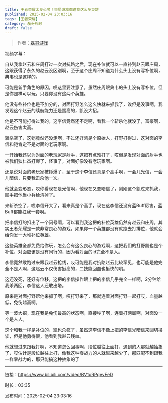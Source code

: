 ```yaml
---
title: 王者荣耀太良心啦！每局游戏都送我这么多英雄
published: 2025-02-04 23:03:16
tags: [王者荣耀]
category: 磊哥视频
draft: false
---
```



> 作者：[磊哥游戏](https://space.bilibili.com/268941858?spm_id_from=333.788.upinfo.head.click)

视频字幕：

自从我拿赵云和庄周打过一次对抗路之后，现在补位就可以一直补到赵云跟庄周，这跟获得了永久的赵云没区别啊，至于这个庄周不知道为什么头上没有写补位啊，典韦也是这样的。

可能是新手角色的原因，哎这里要注意了，虽然庄周跟典韦的头上没有写补位，但是你照样可以玩，只要你没有这两个英雄。

他没有些补位也是不加分的，对面打野怎么这么快就来抓我了，诶但是没事啊，我发现这个赵云的续航能力还是蛮高的，凯没大招。

他是不可能打得过我的，这李信竟然还不走啊，看我一个斩杀他就没了，富豪啊，赵云伤害太高。

斩杀空了，这铠竟然还没走啊，不过还好凯是个原始人，打野打得过，这对面的李信和铠肯定不是对面的老玩家啊。

一开始我还以为对面的老玩家是射手，这把有点难打了，哎但是发现对面的射手也被我们狄仁杰打爆了，怪事了，对面好像没有老玩家啊。

还是说对面的老玩家被锤爆了，至于这个李信还真是个高手啊，一会儿光信，一会儿暗信，只要我击杀他一次。

他就会变形态，哎你看现在是光信啊，他现在又变暗信了，刚刚这个凯过来抓我，顺手把他当小兵给清掉了。

来斩杀空了，哎李信开大了，看来真是个高手，现在这李信还没有蓝Buff厉害，蓝Buff都能扛我一套啊。

把李信打的扣出了一个问号啊，可以看到我这把的补位英雄仍然有赵云和庄周，其实王者荣耀是一款非常良心的游戏，如果你一个英雄都没有就跑去打排位，他就会给你发一大堆补位英雄。

这些英雄全都免费给你玩，怎么会有这么良心的游戏啊，这把我们的打野凯也是个补位，对面应该是没有同行的，因为看对面的id完全不是人。

李信竟然敢跑过来跟我赵云抢线，哎可能是我对抗路赵云比较罕见，也可能是他完全不是人啊，这赵云不仅伤害挺高的，二技能回血也挺快的哟。

这还没死，还好有位移，这把的李信操作跟上把的李信几乎完全一样啊，2分钟给我杀两回，李信这人还敢出塔。

原来是对面打野帮他来抓了啊，哎打野来了，那就连着对面打野一起打哎，血量越低，免伤越高啊。

等一波大招，现在我是免伤最高的状态啊，直接秒了啊，连着打两局啊，对面没一个是人人。

这个和我一样是补位的，凯也杀疯了，虽然这李信不像上把的李信光暗信来回切换诶，但是他勇得很，他看到我赵云残血。

他就想过来跟我打啊，不知道怎么回事啊，段位越往上面打，遇到的人那就越抽象了，哎估计是段位越往上打，像我这种零战力的人就越来越少了，那匹配不到跟我一样零战力的，那只能搞这种抽象的了

---

链接：https://www.bilibili.com/video/BV1oRPqevEeD

时长：03:35

发布时间：2025-02-04 23:03:16
